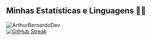 

## Minhas Estatísticas e Linguagens 👨‍💻
![ArthurBernardoDev](https://github-readme-stats.vercel.app/api/top-langs/?username=ArthurBernardoDev&langs_count=6&theme=dark&layout=compact)<br/>
[![GitHub Streak](https://github-readme-streak-stats.herokuapp.com?user=ArthurBernardoDev&theme=dark)](https://git.io/streak-stats)<br/>


